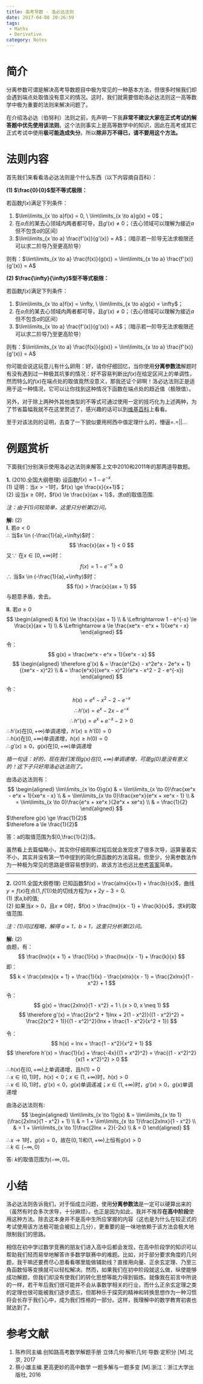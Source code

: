 ```yaml
---
title: 高考导数 - 洛必达法则
date: 2017-04-08 20:26:59
tags: 
 - Maths
 - Derivative
category: Notes
---
```


# 简介

分离参数可谓是解决高考导数题目中极为常见的一种基本方法，但很多时候我们却会遇到端点处取值没有意义的情况。这时，我们就需要借助洛必达法则这一高等数学中极为重要的法则来解决问题了。

在介绍洛必达（伯努利）法则之前，先声明一下我**非常不建议大家在正式考试的解答题中优先使用该法则**。这个法则事实上是高等数学中的知识，因此在高考或其它正式考试中使用**极可能造成失分**。所以**除非万不得已，请不要用这个方法。**

# 法则内容

首先我们来看看洛必达法则是个什么东西（以下内容摘自百科）：

**(1) $\frac{0}{0}$型不等式极限：** 

若函数$f(x)$满足下列条件：

1. $\lim\limits_{x \to a}f(x) = 0, \ \lim\limits_{x \to a}g(x) = 0$；
2. 在$a$点的某去心领域内两者都可导，且$g'(x) \neq 0$；（去心领域可以理解为接近$a$但不包含$a$的区间）
3. $\lim\limits_{x \to a} \frac{f'(x)}{g'(x)} = A$；（暗示若一阶导无法求极限还可以求二阶导乃至更高阶导）

则有：$\lim\limits_{x \to a} \frac{f(x)}{g(x)} = \lim\limits_{x \to a} \frac{f'(x)}{g'(x)} = A$  

**(2) $\frac{\infty}{\infty}$型不等式极限：** 

若函数$f(x)$满足下列条件：

1. $\lim\limits_{x \to a}f(x) = \infty, \ \lim\limits_{x \to a}g(x) = \infty$；
2. 在$a$点的某去心领域内两者都可导，且$g'(x) \neq 0$；（去心领域可以理解为接近$a$但不包含$a$的区间）
3. $\lim\limits_{x \to a} \frac{f'(x)}{g'(x)} = A$；（暗示若一阶导无法求极限还可以求二阶导乃至更高阶导）

则有：$\lim\limits_{x \to a} \frac{f(x)}{g(x)} = \lim\limits_{x \to a} \frac{f'(x)}{g'(x)} = A$

你可能会说这玩意儿有什么卵用：好，请你仔细回忆，当你使用**分离参数法**解题时有没有遇到过一种极其坑爹的情况：好不容易判断出$f(x)$在给定区间上的单调性，然而特么的$f(x)$在端点处的取值竟然没意义，那我还证个卵啊！洛必达法则正是适用于这一种情况，它可以让你找到这种情况下函数在端点处的趋近值（极限值）。

另外，对于除上两种外其他类型的不等式可通过使用一定的技巧化为上述两种，为了节省篇幅我就不在这里赘述了，感兴趣的话可以到[维基百科](https://zh.wikipedia.org/wiki/%E6%B4%9B%E5%BF%85%E8%BE%BE%E6%B3%95%E5%88%99)上看看。

至于对该法则的证明，去查了一下貌似要用柯西中值定理什么的，懵逼=.=||...

# 例题赏析

下面我们分别演示使用洛必达法则来解答上文中2010和2011年的那两道导数题。

**1.** (2010.全国大纲卷理) 设函数$f(x) = 1 - e^{-x}$.  
(1) 证明：当$x > -1$时，$f(x) \ge \frac{x}{x+1}$；  
(2) 设当$x \ge 0$时，$f(x) \le \frac{x}{ax + 1}$，求$a$的取值范围.

*注：由于(1)问较简单，这里只分析第(2)问。*

**解:** (2)  
**I.** 若$a < 0$  
$\therefore$ 当$x \in (-\frac{1}{a},+\infty)$时：
$$
\frac{x}{ax + 1} < 0
$$
又$\because$ 在$x \in [0,+\infty)$时：
$$
f(x) = 1 - e^{-x} \ge 0
$$
$\therefore$ 当$x \in (-\frac{1}{a},+\infty)$时：
$$
f(x) > \frac{x}{ax + 1}
$$
与题意矛盾，舍去。  

**II.** 若$a \ge 0$  
$$
\begin{aligned}
& f(x) \le \frac{x}{ax + 1} \\
& \Leftrightarrow 1 - e^{-x} \le \frac{x}{ax + 1} \\
& \Leftrightarrow a \le \frac{xe^x - e^x + 1}{xe^x - x}
\end{aligned}
$$

令：
$$
g(x) = \frac{xe^x - e^x + 1}{xe^x - x}
$$
$$
\begin{aligned}
\therefore g'(x) & = \frac{e^{2x} - x^2e^x - 2e^x + 1}{(xe^x - x)^2} \\
                 & = \frac{e^x}{(xe^x - x)^2}(e^x - x^2 - 2 - e^{-x})
\end{aligned}
$$

令：
$$
h(x) = e^x - x^2 - 2 - e^{-x}
$$
$$
\therefore h'(x) = e^x - 2x - e^{-x}
$$
$$
\therefore h''(x) = e^x + e^{-x} - 2 > 0
$$
$\therefore h'(x)$在$[0,+\infty)$单调递增，$h'(x) \ge h'(0) = 0$  
$\therefore h(x)$在$[0,+\infty)$单调递增，$h(x) \ge h(0) = 0$  
$\therefore g'(x) \ge 0$，$g(x)$在$[0,+\infty)$单调递增   

*插一句话：好的，现在我们发现$g(x)$在$[0,+\infty)$单调递增，可是$g(0)$是没有意义的！这下子只好用洛必达法则了。*

由洛必达法则有：  
$$
\begin{aligned}
\lim\limits_{x \to 0}g(x) 
& = \lim\limits_{x \to 0}\frac{xe^x - e^x + 1}{xe^x - x}  \\
& = \lim\limits_{x \to 0}\frac{xe^x}{e^x + xe^x - 1} \\
& = \lim\limits_{x \to 0}\frac{e^x + xe^x }{2e^x + xe^x} \\
& = \frac{1}{2}
\end{aligned}
$$
$\therefore g(x) \ge \frac{1}{2}$  
$\therefore a \le \frac{1}{2}$

答：a的取值范围为$[0,\frac{1}{2}]$。

虽然看上去篇幅略小，其实你仔细观察过程后就会发现求了很多次导，运算量着实不小，其实并没有第一节中提到的简化原函数的方法容易。但至少，分离参数法作为一种极为常见的思路是很容易想到的，故该方法也远比[参考答案](http://www.jyeoo.com/math2/ques/detail/3e6ca929-5ca7-4716-a80c-1873e641d558)简单。

---

 **2.** (2011.全国大纲卷理) 已知函数$f(x) = \frac{alnx}{x+1} + \frac{b}{x}$，曲线$y = f(x)$在点$(1, f(1))$处的切线方程为$x + 2y - 3 = 0$.  
(1) 求a,b的值;  
(2) 如果当$x > 0$，且$x \neq 0$时，$f(x) > \frac{lnx}{x - 1} + \frac{k}{x}$，求$k$的取值范围.  

*注：(1)问过程略，解得 a = 1，b = 1，这里只分析第(2)问。*

**解:** (2)  
由题，有：
$$
\frac{lnx}{x + 1} + \frac{1}{x} > \frac{lnx}{x - 1} + \frac{k}{x}
$$
即：
$$
k < \frac{xlnx}{x + 1} + \frac{1}{x} - \frac{xlnx}{x - 1} = \frac{2xlnx}{1 - x^2} + 1
$$

令：
$$
g(x) = \frac{2xlnx}{1 - x^2} + 1 \ (x > 0, x \neq 1)
$$
$$
\therefore g'(x) = \frac{2(x^2 + 1)lnx + 2(1 - x^2)}{(1 - x^2)^2} = \frac{2(x^2 + 1)}{(1 - x^2)^2}(lnx + \frac{1 - x^2}{x^2 + 1})
$$

令：
$$
h(x) = lnx + \frac{1 - x^2}{x^2 + 1}
$$
$$
\therefore h'(x) = \frac{1}{x} + \frac{-4x}{(1 + x^2)^2} = \frac{(1 - x^2)^2}{x(1 + x^2)^2} > 0
$$
$\therefore h(x)$在$(0,+\infty)$上单调递增，且$h(1) = 0$  
$\therefore x \in (0,1)$时，$h(x) < 0$；$x \in (1,+\infty)$时，$h(x) > 0$  
$\therefore x \in (0,1)$时，$g'(x) < 0$，$g(x)$单调递减；$x \in (1,+\infty)$时，$g'(x) > 0$，$g(x)$单调递增  

由洛必达法则有:
$$
\begin{aligned}
\lim\limits_{x \to 1}g(x) & = \lim\limits_{x \to 1}(\frac{2xlnx}{1 - x^2} + 1) \\
& = 1 + \lim\limits_{x \to 1}\frac{2xlnx}{1 - x^2} \\
& = 1 +  \lim\limits_{x \to 1}\frac{2lnx + 2}{-2x} \\
& = 0
\end{aligned}
$$

$\therefore x \to 1$时，$g(x) = 0$，故在$(0,1)$和$(1,+\infty)$上恒有$g(x) > 0$  
$\therefore k \in (-\infty,0)$

答: $k$的取值范围为$(-\infty,0]$。

# 小结

洛必达法则告诉我们，对于恒成立问题，使用**分离参数法**是一定可以硬算出来的（虽然有时会多次求导，十分麻烦）。也正是因为如此，我并不推荐**在高中阶段**使用这种方法。除去这本身并不是高中生所应掌握的内容（这也是为什么在较正式的考试使用该方法极可能会被扣上几分），更重要的是一味地依赖于该方法会极大地限制我们的思路。

相信在初中学过数学竞赛的朋友们进入高中后都会发现，在高中阶段学的知识可以帮助我们轻而易举地解答许多数学联赛中的难题。比如，对于部分要求角度的几何题，我干嘛还要费尽心思看看哪里能做辅助线？直接用向量、正余玄定理、乃至三角函数恒等变换就可以轻松解决。然而，如果我们在初中阶段就这么做，纵使能够成功解题，但我们却没有使我们的转化思想等能力得到锻炼。就像我在前言中所说的一样，若干年后我们很可能并不会从事数学相关的行业，而什么正余玄定理之类的定理也很可能被我们逐步遗忘，但那种乐于探究的精神和转换思想作为一种习惯将会长存于我们心中，成为我们性格的一部分。这样，我理解中的数学教育初衷也就达到了。

# 参考文献
1. 陈柞同主编.创知路高考数学解题手册 立体几何·解析几何·导数·定积分 [M].北京, 2017
2. 蔡小雄主编.更高更妙的高中数学 一题多解与一题多变 [M].浙江：浙江大学出版社, 2016